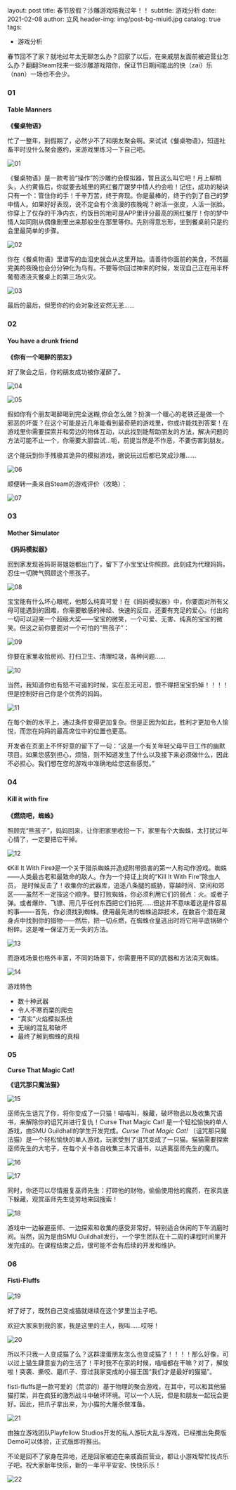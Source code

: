 layout:     post
title:      春节放假？沙雕游戏陪我过年！！
subtitle:   游戏分析
date:       2021-02-08
author:    立风
header-img: img/post-bg-miui6.jpg
catalog: 	  true
tags:

   - 游戏分析

春节回不了家？就地过年太无聊怎么办？回家了以后，在亲戚朋友面前被迫营业怎么办？翻翻Steam找来一些沙雕游戏陪你，保证节日期间能出的快（zai）乐（nan）一场也不会少。

### 01

#### **Table Manners**

**《餐桌物语》**

忙了一整年，到假期了，必然少不了和朋友聚会啊。来试试《餐桌物语》，知道社畜平时没什么聚会邀约，来游戏里练习一下自己吧。

![01]({{site.baseurl}}/img-post/20210208/01.png)

《餐桌物语》是一款考验“操作”的沙雕约会模拟器，暂且这么叫它吧！月上柳梢头，人约黄昏后，你就要去城里的网红餐厅跟梦中情人约会啦！记住，成功的秘诀只有一个：管住你的手！千辛万苦，终于奔现。你是最棒的，终于约到了自己的梦中情人。如果好好表现，说不定会有个浪漫的夜晚呢？树活一张皮，人活一张脸。你穿上了仅存的干净内衣，约饭目的地可是APP里评分最高的网红餐厅！你的梦中情人如同刚从偶像剧里出来那般坐在那里等你。先别得意忘形，坐到餐桌前只是约会里最简单的步骤。

![02]({{site.baseurl}}/img-post/20210208/02.gif)

你在《餐桌物语》里谱写的血泪史就会从这里开始。请善待你面前的美食，不然最完美的夜晚也会分分钟化为乌有。不要等你回过神来的时候，发现自己正在用半杯葡萄酒浇灭餐桌上的第三场火灾。

![03]({{site.baseurl}}/img-post/20210208/03.gif)

最后的最后，但愿你的约会对象还安然无恙……

### 02

#### **You have a drunk friend**

**《你有一个喝醉的朋友》**

好了聚会之后，你的朋友成功被你灌醉了。

![04]({{site.baseurl}}/img-post/20210208/04.png)

![05]({{site.baseurl}}/img-post/20210208/05.gif)

假如你有个朋友喝醉喝到完全迷糊,你会怎么做？扮演一个暖心的老铁还是做一个邪恶的坏蛋？在这个可能是近几年能看到最奇葩的游戏里，你或许能找到答案！在游戏里你需要探索并和旁边的物体互动，以此找到能帮助朋友的方法，解决问题的方法可能不止一个，你需要大胆尝试...呃，前提当然是不作恶，不要伤害到朋友。

这个能玩到你手残极其诡异的模拟游戏，据说玩过后都已笑成沙雕......

![06]({{site.baseurl}}/img-post/20210208/06.gif)

顺便转一条来自Steam的游戏评价（攻略）：

![07]({{site.baseurl}}/img-post/20210208/07.png)

###  03

#### **Mother Simulator**

**《妈妈模拟器》**

回到家发现爸妈哥哥姐姐都出门了，留下了小宝宝让你照顾。此刻成为代理妈妈，忍住一切脾气照顾这个熊孩子。

![08]({{site.baseurl}}/img-post/20210208/08.png)

宝宝能有什么坏心眼呢，他那么纯真可爱！在《妈妈模拟器》中，你要面对所有父母可能遇到的困难，你需要敏感的神经、快速的反应，还要有充足的爱心。付出的一切可以迎来一个超级大奖——宝宝的微笑，一个可爱、无害、纯真的宝宝的微笑。但这之前你要面对一个可怕的“熊孩子”：

![09]({{site.baseurl}}/img-post/20210208/09.gif)

你要在家里收拾房间、打扫卫生、清理垃圾，各种问题……

![10]({{site.baseurl}}/img-post/20210208/10.gif)

当然，我知道你也有怒不可遏的时候，实在忍无可忍，恨不得把宝宝扔掉！！！！但是控制好自己你是个优秀的妈妈。

![11]({{site.baseurl}}/img-post/20210208/11.gif)

在每个新的水平上，通过条件变得更加复杂。但是正因为如此，胜利才更加令人愉悦，而您在妈妈的最高席位中的位置也更高。

开发者在页面上不怀好意的留下了一句：“这是一个有关年轻父母平日工作的幽默项目。如果您感到担心，烦恼，则不知道发生了什么以及接下来必须做什么，因此不必担心。我们想在您的游戏中准确地给您这些感觉。”

### 04

#### **Kill it with fire**

**《燃烧吧，蜘蛛》**

照顾完“熊孩子”，妈妈回来，让你把家里收拾一下，家里有个大蜘蛛，太打扰过年心情了，一定要把它干掉。

![12]({{site.baseurl}}/img-post/20210208/12.png)

《Kill It With Fire》是一个关于猎杀蜘蛛并造成附带损害的第一人称动作游戏。蜘蛛——人类最古老和最致命的敌人。作为一个持证上岗的“Kill It With Fire”除虫人员， 是时候反击了！收集你的武器库，追逐八条腿的威胁，穿越时间、空间和郊区——虽然不一定按这个顺序。要打败蜘蛛，你必须利用它们的弱点：火。或者子弹。或者爆炸、飞镖、用几乎任何东西把它们拍死……但这并不意味着这是件容易的事——-首先，你必须找到蜘蛛。使用最先进的蜘蛛追踪技术，在数百个潜在藏身点中找到你的猎物——然后，把一切点燃，在蜘蛛仓皇逃出时将它用平底锅砸个粉碎。这是唯一保证万无一失的方法。

![13]({{site.baseurl}}/img-post/20210208/13.gif)

而游戏场景也格外丰富，不同的场景下，你需要用不同的武器和方法消灭蜘蛛。

![14]({{site.baseurl}}/img-post/20210208/14.gif)

游戏特色

- 数十种武器
- 令人不寒而栗的爬虫
- “真实”火焰模拟系统
- 无端的混乱和破坏
- 最终了解到蜘蛛的真相

### 05

**Curse That Magic Cat!**

**《诅咒那只魔法猫》**

![15]({{site.baseurl}}/img-post/20210208/15.png)

巫师先生诅咒了你，将你变成了一只猫！喵喵叫，躲藏，破坏物品以及收集咒语书，来解除你的诅咒并进行复仇！Curse That Magic Cat! 是一个轻松愉快的单人游戏，由SMU Guildhall的学生开发完成。*Curse That Magic Cat!* （诅咒那只魔法猫）是一个轻松愉快的单人游戏，玩家受到了诅咒变成了一只猫。猫猫需要探索巫师先生的大宅子，在每个关卡各自收集三本咒语书，以逃离巫师先生的魔爪。

![16]({{site.baseurl}}/img-post/20210208/16.gif)

![17]({{site.baseurl}}/img-post/20210208/17.gif)

同时，你还可以尽情报复巫师先生：打碎他的财物，偷偷使用他的魔药，在家具底下躲藏，观赏巫师先生徒劳地来回搜索！

![18]({{site.baseurl}}/img-post/20210208/18.gif)

游戏中一边躲避巫师、一边探索和收集的感受非常好。特别适合休闲的下午消磨时间。当然，因为是由SMU Guildhall发行，一个学生团队在十二周的课程时间里开发完成的。在课程结束之后，很可能不会有后续的开发和维护。

### 06

#### **Fisti-Fluffs**

![19]({{site.baseurl}}/img-post/20210208/19.png)

好了好了，既然自己变成猫就继续在这个梦里当主子吧。

欢迎大家来到我的家，我是这里的主人，我叫……哎呀！

![20]({{site.baseurl}}/img-post/20210208/20.gif)

所以不只我一人变成猫了么？这群混蛋朋友怎么也变成猫了！！！！那么好像，可以过上猫生肆意妄为的生活了！平时我不在家的时候，喵喵都在干嘛？对了，解放啦！突袭、撕咬、磨爪子、穿过我家变成的小猫王国“我们才是最好的猫猫”。

fisti-fluffs是一款可爱的（荒谬的）基于物理的聚会游戏，在其中，可以和其他猫猫打架，并在疯狂的激烈战斗中破坏环境。可以一个人玩，但是和朋友一起玩会更好。因此，把爪子拿出来，为小猫的大屠杀做准备。

![21]({{site.baseurl}}/img-post/20210208/21.gif)

由独立游戏团队Playfellow Studios开发的私人游玩大乱斗游戏，已经推出免费版Demo可以体验，正式版即将推出。

不论是回不了家身在异地，还是回家被迫在亲戚面前营业，都让小游戏帮忙找点乐子吧。祝大家新年快乐，新的一年平平安安、快快乐乐！

![22]({{site.baseurl}}/img-post/20210208/22.png)
